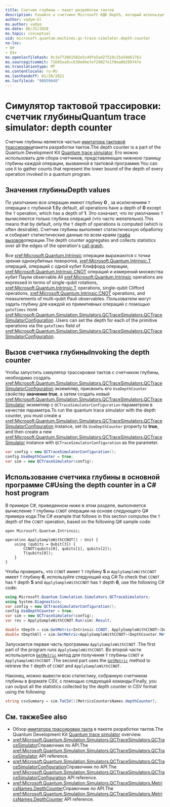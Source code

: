 ```yaml
---
title: Счетчик глубины — пакет разработки тактов
description: Узнайте о счетчике Microsoft КДК Depth, который использует симулятор трассировки тактов для сбора данных о глубине каждой операции, вызванной в Q# программе.
author: vadym-kl
ms.author: vadym
ms.date: 06/25/2020
ms.topic: conceptual
uid: microsoft.quantum.machines.qc-trace-simulator.depth-counter
no-loc:
- Q#
- $$v
ms.openlocfilehash: 9c3a772861582e5c49fe5ad27519c25a59d617b1
ms.sourcegitcommit: 71605ea9cc630e84e7ef29027e1f0ea06299747e
ms.translationtype: MT
ms.contentlocale: ru-RU
ms.lasthandoff: 01/26/2021
ms.locfileid: "98859048"
---
```

# <a name="quantum-trace-simulator-depth-counter"></a><span data-ttu-id="40ba5-103">Симулятор тактовой трассировки: счетчик глубины</span><span class="sxs-lookup"><span data-stu-id="40ba5-103">Quantum trace simulator: depth counter</span></span>

<span data-ttu-id="40ba5-104">Счетчик глубины является частью [имитатора тактовой трассировки](xref:microsoft.quantum.machines.qc-trace-simulator.intro)пакета разработки тактов.</span><span class="sxs-lookup"><span data-stu-id="40ba5-104">The depth counter is a part of the Quantum Development Kit [Quantum trace simulator](xref:microsoft.quantum.machines.qc-trace-simulator.intro).</span></span>
<span data-ttu-id="40ba5-105">Его можно использовать для сбора счетчиков, представляющих нижнюю границу глубины каждой операции, вызванной в тактовой программе.</span><span class="sxs-lookup"><span data-stu-id="40ba5-105">You can use it to gather counts that represent the lower bound of the depth of every operation invoked in a quantum program.</span></span> 

## <a name="depth-values"></a><span data-ttu-id="40ba5-106">Значения глубины</span><span class="sxs-lookup"><span data-stu-id="40ba5-106">Depth values</span></span>

<span data-ttu-id="40ba5-107">По умолчанию все операции имеют глубину **0** , за исключением `T` операции с глубиной **1**.</span><span class="sxs-lookup"><span data-stu-id="40ba5-107">By default, all operations have a depth of **0** except the `T` operation, which has a depth of **1**.</span></span> <span data-ttu-id="40ba5-108">Это означает, что по умолчанию `T` вычисляются только глубина операций (что часто желательно).</span><span class="sxs-lookup"><span data-stu-id="40ba5-108">This means that by default, only the `T` depth of operations is computed (which is often desirable).</span></span> <span data-ttu-id="40ba5-109">Счетчик глубины выполняет статистическую обработку и собирает статистические данные по всем краям [графа вызовов](https://en.wikipedia.org/wiki/Call_graph)операции.</span><span class="sxs-lookup"><span data-stu-id="40ba5-109">The depth counter aggregates and collects statistics over all the edges of the operation's [call graph](https://en.wikipedia.org/wiki/Call_graph).</span></span>

<span data-ttu-id="40ba5-110">Все <xref:Microsoft.Quantum.Intrinsic> операции выражаются с точки зрения однокубитных поворотов, <xref:Microsoft.Quantum.Intrinsic.T> операций, операций с одной кубит Клиффорд операции, <xref:Microsoft.Quantum.Intrinsic.CNOT> операций и измерений множества кубит Паули observable.</span><span class="sxs-lookup"><span data-stu-id="40ba5-110">All <xref:Microsoft.Quantum.Intrinsic> operations are expressed in terms of single-qubit rotations, <xref:Microsoft.Quantum.Intrinsic.T> operations, single-qubit Clifford operations, <xref:Microsoft.Quantum.Intrinsic.CNOT> operations, and measurements of multi-qubit Pauli observables.</span></span> <span data-ttu-id="40ba5-111">Пользователи могут задать глубину для каждой из примитивных операций с помощью `gateTimes` поля <xref:Microsoft.Quantum.Simulation.Simulators.QCTraceSimulators.QCTraceSimulatorConfiguration> .</span><span class="sxs-lookup"><span data-stu-id="40ba5-111">Users can set the depth for each of the primitive operations via the `gateTimes` field of <xref:Microsoft.Quantum.Simulation.Simulators.QCTraceSimulators.QCTraceSimulatorConfiguration>.</span></span>

## <a name="invoking-the-depth-counter"></a><span data-ttu-id="40ba5-112">Вызов счетчика глубины</span><span class="sxs-lookup"><span data-stu-id="40ba5-112">Invoking the depth counter</span></span>

<span data-ttu-id="40ba5-113">Чтобы запустить симулятор трассировки тактов с счетчиком глубины, необходимо создать <xref:Microsoft.Quantum.Simulation.Simulators.QCTraceSimulators.QCTraceSimulatorConfiguration> экземпляр, присвоить его `UseDepthCounter` свойству **значение true**, а затем создать новый <xref:Microsoft.Quantum.Simulation.Simulators.QCTraceSimulators.QCTraceSimulator> экземпляр с `QCTraceSimulatorConfiguration` параметром в качестве параметра.</span><span class="sxs-lookup"><span data-stu-id="40ba5-113">To run the quantum trace simulator with the depth counter, you must create a <xref:Microsoft.Quantum.Simulation.Simulators.QCTraceSimulators.QCTraceSimulatorConfiguration> instance, set its `UseDepthCounter` property to **true**, and then create a new <xref:Microsoft.Quantum.Simulation.Simulators.QCTraceSimulators.QCTraceSimulator> instance with `QCTraceSimulatorConfiguration` as the parameter.</span></span> 

```csharp
var config = new QCTraceSimulatorConfiguration();
config.UseDepthCounter = true;
var sim = new QCTraceSimulator(config);
```

## <a name="using-the-depth-counter-in-a-c-host-program"></a><span data-ttu-id="40ba5-114">Использование счетчика глубины в основной программе C#</span><span class="sxs-lookup"><span data-stu-id="40ba5-114">Using the depth counter in a C# host program</span></span>

<span data-ttu-id="40ba5-115">В примере C#, приведенном ниже в этом разделе, выполняется вычисление `T` глубины `CCNOT` операции на основе следующего Q# примера кода:</span><span class="sxs-lookup"><span data-stu-id="40ba5-115">The C# example that follows in this section computes the `T` depth of the `CCNOT` operation, based on the following Q# sample code:</span></span>

```qsharp
open Microsoft.Quantum.Intrinsic;

operation ApplySampleWithCCNOT() : Unit {
    using (qubits = Qubit[3]) {
        CCNOT(qubits[0], qubits[1], qubits[2]);
        T(qubits[0]);
    }
}
```

<span data-ttu-id="40ba5-116">Чтобы проверить, что `CCNOT` имеет `T` глубину **5** и `ApplySampleWithCCNOT` имеет `T` глубину **6**, используйте следующий код C#:</span><span class="sxs-lookup"><span data-stu-id="40ba5-116">To check that `CCNOT` has `T` depth **5** and `ApplySampleWithCCNOT` has `T` depth **6**, use the following C# code:</span></span>

```csharp
using Microsoft.Quantum.Simulation.Simulators.QCTraceSimulators;
using System.Diagnostics;
var config = new QCTraceSimulatorConfiguration();
config.UseDepthCounter = true;
var sim = new QCTraceSimulator(config);
var res = ApplySampleWithCCNOT.Run(sim).Result;

double tDepth = sim.GetMetric<Intrinsic.CCNOT, ApplySampleWithCCNOT>(DepthCounter.Metrics.Depth);
double tDepthAll = sim.GetMetric<ApplySampleWithCCNOT>(DepthCounter.Metrics.Depth);
```

<span data-ttu-id="40ba5-117">Запускается первая часть программы `ApplySampleWithCCNOT` .</span><span class="sxs-lookup"><span data-stu-id="40ba5-117">The first part of the program runs `ApplySampleWithCCNOT`.</span></span> <span data-ttu-id="40ba5-118">Во второй части используется [`GetMetric`](https://docs.microsoft.com/dotnet/api/microsoft.quantum.simulation.simulators.qctracesimulators.qctracesimulator.getmetric) метод для получения `T` глубины `CCNOT` и `ApplySampleWithCCNOT` .</span><span class="sxs-lookup"><span data-stu-id="40ba5-118">The second part uses the [`GetMetric`](https://docs.microsoft.com/dotnet/api/microsoft.quantum.simulation.simulators.qctracesimulators.qctracesimulator.getmetric) method to retrieve the `T` depth of `CCNOT` and `ApplySampleWithCCNOT`.</span></span> 

<span data-ttu-id="40ba5-119">Наконец, можно вывести всю статистику, собранную счетчиком глубины в формате CSV, с помощью следующей команды:</span><span class="sxs-lookup"><span data-stu-id="40ba5-119">Finally, you can output all the statistics collected by the depth counter in CSV format using the following:</span></span>
```csharp
string csvSummary = sim.ToCSV()[MetricsCountersNames.depthCounter];
```

## <a name="see-also"></a><span data-ttu-id="40ba5-120">См. также</span><span class="sxs-lookup"><span data-stu-id="40ba5-120">See also</span></span>

- <span data-ttu-id="40ba5-121">Обзор [имитатора трассировки такта](xref:microsoft.quantum.machines.qc-trace-simulator.intro) в пакете разработки тактов.</span><span class="sxs-lookup"><span data-stu-id="40ba5-121">The Quantum Development Kit [Quantum trace simulator](xref:microsoft.quantum.machines.qc-trace-simulator.intro) overview.</span></span>
- <span data-ttu-id="40ba5-122"><xref:Microsoft.Quantum.Simulation.Simulators.QCTraceSimulators.QCTraceSimulator>Справочник по API.</span><span class="sxs-lookup"><span data-stu-id="40ba5-122">The <xref:Microsoft.Quantum.Simulation.Simulators.QCTraceSimulators.QCTraceSimulator> API reference.</span></span>
- <span data-ttu-id="40ba5-123"><xref:Microsoft.Quantum.Simulation.Simulators.QCTraceSimulators.QCTraceSimulatorConfiguration>Справочник по API.</span><span class="sxs-lookup"><span data-stu-id="40ba5-123">The <xref:Microsoft.Quantum.Simulation.Simulators.QCTraceSimulators.QCTraceSimulatorConfiguration> API reference.</span></span>
- <span data-ttu-id="40ba5-124"><xref:Microsoft.Quantum.Simulation.Simulators.QCTraceSimulators.MetricsNames.DepthCounter>Справочник по API.</span><span class="sxs-lookup"><span data-stu-id="40ba5-124">The <xref:Microsoft.Quantum.Simulation.Simulators.QCTraceSimulators.MetricsNames.DepthCounter> API reference.</span></span>

